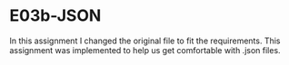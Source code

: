 # E03b-JSON
In this assignment I changed the original file to fit the requirements. This assignment was implemented to help us get comfortable with .json files.
 
